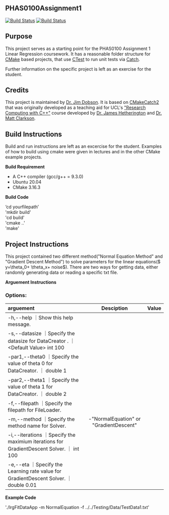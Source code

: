 PHAS0100Assignment1
------------------

[![Build Status](https://travis-ci.com/[USERNAME]/PHAS0100Assignment1.svg?branch=master)](https://travis-ci.com/[USERNAME]/PHAS0100Assignment1)
[![Build Status](https://ci.appveyor.com/api/projects/status/[APPVEYOR_ID]/branch/master)](https://ci.appveyor.com/project/[USERNAME]/PHAS0100Assignment1)


Purpose
-------

This project serves as a starting point for the PHAS0100 Assignment 1 Linear Regression coursework. It has a reasonable folder structure for [CMake](https://cmake.org/) based projects,
that use [CTest](https://cmake.org/) to run unit tests via [Catch](https://github.com/catchorg/Catch2). 

Further information on the specific project is left as an exercise for the student.


Credits
-------

This project is maintained by [Dr. Jim Dobson](https://www.ucl.ac.uk/physics-astronomy/people/dr-jim-dobson). It is based on [CMakeCatch2](https://github.com/UCL/CMakeCatch2.git) that was originally developed as a teaching aid for UCL's ["Research Computing with C++"](http://rits.github-pages.ucl.ac.uk/research-computing-with-cpp/)
course developed by [Dr. James Hetherington](http://www.ucl.ac.uk/research-it-services/people/james)
and [Dr. Matt Clarkson](https://iris.ucl.ac.uk/iris/browse/profile?upi=MJCLA42).


Build Instructions
------------------

Build and run instructions are left as an excercise for the student. Examples of how to build using cmake were given in lectures and in the other CMake example projects.

**Build Requirement** 
- A C++ compiler (gcc/g++ = 9.3.0)
- Ubuntu 20.04 
- CMake 3.16.3

**Build Code**

‘cd yourfilepath’\
'mkdir build'\
'cd build'\
'cmake ..'\
'make'

Project Instructions
--------------------
This project contained two different method("Normal Equation Method" and "Gradient Descent Method") to solve parameters for the linear equations($ y=\theta_0+ \theta_x+ noise$). There are two ways for getting data, either randomly generating data or reading a specific txt file.

**Arguement  Instructions** 

### Options: 
|arguement                  |Desciption                                            |Value                         |
|:------------------------- |:----------------------------------------------------:|:-------------------------------------:|
|-h,--help                  ｜Show this help message.                              |                                       | 
|-s,--datasize              ｜Specify the datasize for DataCreator .               ｜ <Default Value\> int 100               |
|-par1,--theta0             ｜Specify the value of theta 0 for DataCreator.        ｜ <Default Value> double 1              |
|-par2,--theta1             ｜Specify the value of theta 1 for DataCreator.        ｜ <Default Value> double 2              |
|-f,--filepath              ｜Specify the filepath for FileLoader.                 |                                        |
|-m,--method<Compulsory>    ｜Specify the method name for Solver.                  |-"NormalEquation"  or  "GradientDescent"|
|-i,--iterations            ｜Specify the maximium iterations for GradientDescent Solver.  ｜ <Default Value> int 100      |
|-e,--eta                   ｜Specify the Learning rate value for GradientDescent Solver.  ｜ <Default Value> double 0.01  |


**Example Code**

'./lrgFitDataApp -m NormalEquation -f ../../Testing/Data/TestData1.txt'

